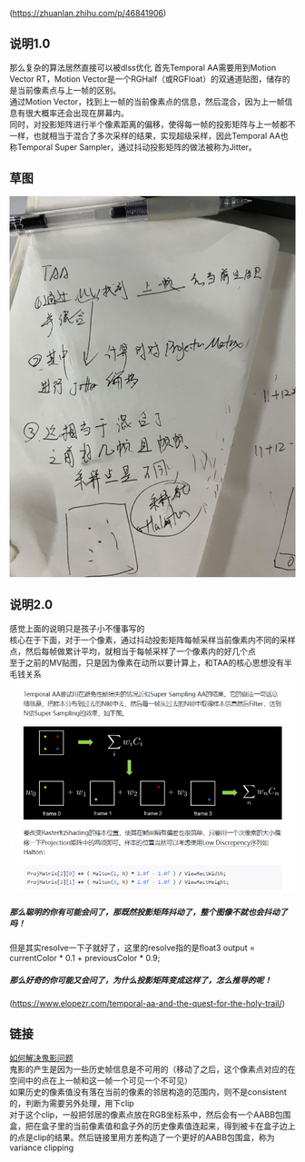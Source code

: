 (https://zhuanlan.zhihu.com/p/46841906)
## 说明1.0
那么复杂的算法居然直接可以被dlss优化
首先Temporal AA需要用到Motion Vector RT，Motion Vector是一个RGHalf（或RGFloat）的双通道贴图，储存的是当前像素点与上一帧的区别。       
通过Motion Vector，找到上一帧的当前像素点的信息，然后混合，因为上一帧信息有很大概率还会出现在屏幕内。       
同时，对投影矩阵进行半个像素距离的偏移，使得每一帧的投影矩阵与上一帧都不一样，也就相当于混合了多次采样的结果，实现超级采样，因此Temporal AA也称Temporal Super Sampler，通过抖动投影矩阵的做法被称为Jitter。      


## 草图
![TAA原理](imgs/TAA原理.jpg)  



## 说明2.0
感觉上面的说明只是孩子小不懂事写的  
核心在于下面，对于一个像素，通过抖动投影矩阵每帧采样当前像素内不同的采样点，然后每帧做累计平均，就相当于每帧采样了一个像素内的好几个点   
至于之前的MV贴图，只是因为像素在动所以要计算上，和TAA的核心思想没有半毛钱关系
![TAA原理](imgs/TAA原理2.png)  
##### 那么聪明的你有可能会问了，那既然投影矩阵抖动了，整个图像不就也会抖动了吗！      
但是其实resolve一下子就好了，这里的resolve指的是float3 output = currentColor * 0.1 + previousColor * 0.9;      
##### 那么好奇的你可能又会问了，为什么投影矩阵变成这样了，怎么推导的呢！  
(https://www.elopezr.com/temporal-aa-and-the-quest-for-the-holy-trail/)
 

## 链接
[如何解决鬼影问题](https://developer.download.nvidia.cn/gameworks/events/GDC2016/msalvi_temporal_supersampling.pdf)  
鬼影的产生是因为一些历史帧信息是不可用的（移动了之后，这个像素点对应的在空间中的点在上一帧和这一帧一个可见一个不可见）      
如果历史的像素值没有落在当前的像素的邻居构造的范围内，则不是consistent的，判断为需要另外处理，用下clip   
对于这个clip，一般把邻居的像素点放在RGB坐标系中，然后会有一个AABB包围盒，把在盒子里的当前像素值和盒子外的历史像素值连起来，得到被卡在盒子边上的点是clip的结果。然后链接里用方差构造了一个更好的AABB包围盒，称为variance clipping

